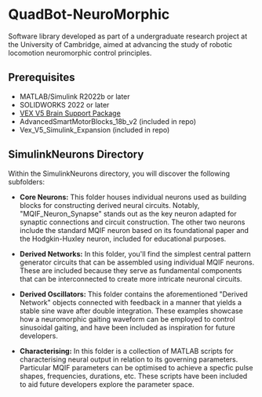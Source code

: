 # QuadBot-NeuroMorphic
Software library developed as part of a undergraduate research project at the University of Cambridge, aimed at advancing the study of robotic locomotion neuromorphic control principles.

## Prerequisites
* MATLAB/Simulink R2022b or later
* SOLIDWORKS 2022 or later
* [VEX V5 Brain Support Package]([https://www.google.com](https://uk.mathworks.com/help/supportpkg/vexv5/))
* AdvancedSmartMotorBlocks_18b_v2 (included in repo)
* Vex_V5_Simulink_Expansion (included in repo)

## SimulinkNeurons Directory
Within the SimulinkNeurons directory, you will discover the following subfolders:

* **Core Neurons:** This folder houses individual neurons used as building blocks for constructing derived neural circuits. Notably, "MQIF_Neuron_Synapse" stands out as the key neuron adapted for synaptic connections and circuit construction. The other two neurons include the standard MQIF neuron based on its foundational paper and the Hodgkin-Huxley neuron, included for educational purposes.

* **Derived Networks:** In this folder, you'll find the simplest central pattern generator circuits that can be assembled using individual MQIF neurons. These are included because they serve as fundamental components that can be interconnected to create more intricate neuronal circuits.

* **Derived Oscillators:** This folder contains the aforementioned "Derived Network" objects connected with feedback in a manner that yields a stable sine wave after double integration. These examples showcase how a neuromorphic gaiting waveform can be employed to control sinusoidal gaiting, and have been included as inspiration for future developers.

* **Characterising:** In this folder is a collection of MATLAB scripts for characterising neural output in relation to its governing parameters. Particular MQIF parameters can be optimised to achieve a specfic pulse shapes, frequencies, durations, etc. These scripts have been included to aid future developers explore the parameter space. 

